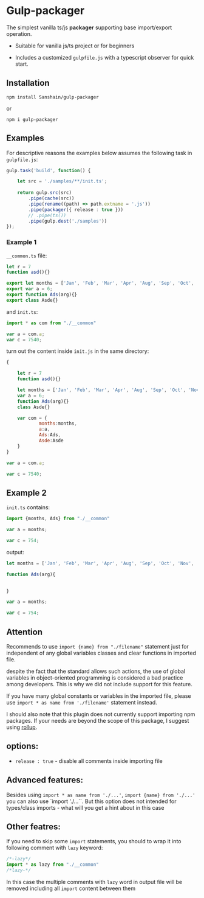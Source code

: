 # Gulp-packager

The simplest vanilla ts/js **packager** supporting base import/export operation. 

- Suitable for vanilla js/ts project or for beginners

- Includes a customized `gulpfile.js` with a typescript observer for quick start.

## Installation

```
npm install Sanshain/gulp-packager
```

or 

```
npm i gulp-packager
```

## Examples

For descriptive reasons the examples below assumes the following task in `gulpfile.js`:

```ts
gulp.task('build', function() {

    let src = './samples/**/init.ts';
    
    return gulp.src(src)                       
        .pipe(cache(src))
        .pipe(rename((path) => path.extname = '.js'))                              
        .pipe(packager({ release : true })) 
        // .pipe(ts())
        .pipe(gulp.dest('./samples'))
});
```

### Example 1

`__common.ts` file: 

```javascript
let r = 7
function asd(){}

export let months = ['Jan', 'Feb', 'Mar', 'Apr', 'Aug', 'Sep', 'Oct', 'Nov', 'Dec'];
export var a = 6;
export function Ads(arg){}
export class Asde{}
```

and `init.ts`:

```typescript
import * as com from "./__common"

var a = com.a;
var c = 7540;
```


turn out the content inside `init.js` in the same directory:

```js
{

    let r = 7
    function asd(){}

    let months = ['Jan', 'Feb', 'Mar', 'Apr', 'Aug', 'Sep', 'Oct', 'Nov', 'Dec'];
    var a = 6;
    function Ads(arg){}
    class Asde{}

    var com = {
     		months:months,
    		a:a,
    		Ads:Ads,
    		Asde:Asde 
    }
}

var a = com.a;

var c = 7540;
```

## Example 2

`init.ts` contains:

```js
import {months, Ads} from "./__common"

var a = months;

var c = 754;
```

output: 

```js
let months = ['Jan', 'Feb', 'Mar', 'Apr', 'Aug', 'Sep', 'Oct', 'Nov', 'Dec'];

function Ads(arg){

	
}

var a = months;

var c = 754;
```

## Attention

Recommends to use `import {name} from "./filename"` statement just for independent of any global variables classes and clear functions in imported file.

despite the fact that the standard allows such actions, the use of global variables in object-oriented programming is considered a bad practice among developers.
This is why we did not include support for this feature. 

If you have many global constants or variables in the imported file, please use  `import * as name from './filename'` statement instead.

I should also note that this plugin does not currently support importing npm packages. If your needs are beyond the scope of this package, I suggest using [rollup](https://www.npmjs.com/package/rollup).

## options:

- `release : true` - disable all comments inside importing file

## Advanced features: 

Besides using `import * as name from './...'`, `import {name} from './...'` you can also use `import './...``. 
But this option does not intended for types/class imports - what will you get a hint about in this case


## Other featres: 

If you need to skip some `import` statements, you should to wrap it into following comment with `lazy` keyword:

```js
/*-lazy*/
import * as lazy from "./__common"
/*lazy-*/
```

In this case the multiple comments with `lazy` word in output file will be removed including all `import` content between them